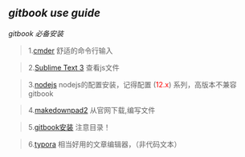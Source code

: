 *gitbook use guide*
---
*gitbook 必备安装*


> 1.[cmder](https://cmder.net/) 舒适的命令行输入

> 2.[Sublime Text 3](https://www.sublimetext.com/)  查看js文件

> 3.[nodejs](https://segmentfault.com/a/1190000022735256) nodejs的配置安装，记得配置 (<font color = "red">12.x</font>) 系列，高版本不兼容gitbook


> 4.[makedownpad2](http://markdownpad.com/) 从官网下载,编写文件


> 5.[gitbook安装](https://snowdreams1006.github.io/myGitbook/preparation/environmental-requirements.html) 注意目录！


> 6.[typora](https://sspai.com/post/54912) 相当好用的文章编辑器，（非代码文本）









